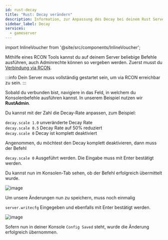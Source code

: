 ```yaml
---
id: rust-decay
title: "Rust: Decay verändern"
description: Information, zur Anpassung des Decay bei deinem Rust Server von ZAP-Hosting - ZAP-Hosting.com Dokumentation
sidebar_label: Decay
services:
  - gameserver
---
```


import InlineVoucher from '@site/src/components/InlineVoucher';

<InlineVoucher />

Mithilfe eines RCON Tools kannst du auf deinem Server beliebige Befehle ausführen, auch Adminrechte können so vergeben werden.
Zuerst musst du [Verbindung via RCON](rust-connectrcon.md).

:::info
Dein Server muss vollständig gestartet sein, um via RCON erreichbar zu sein. 
:::

Sobald du verbunden bist, navigiere in das Feld, in welchem du Konsolenbefehle ausführen kannst. In unserem Beispiel nutzen wir **RustAdmin**.

Du kannst mit der Zahl die Decay-Rate anpassen, zum Beispiel:

`decay.scale 1.0` unveränderte Decay Rate<br/>
`decay.scale 0.5` Decay Rate auf 50% reduziert<br/>
`decay.scale 0` Decay ist komplett deaktiviert<br/>

Angenommen, du möchtest den Decay komplett deaktivieren, dann muss der Befehl

```decay.scale 0``` Ausgeführt werden. Die Eingabe muss mit Enter bestätigt werden.

Du kannst nun im Konsolen-Tab sehen, ob der Befehl erfolgreich übermittelt wurde.

![image](https://screensaver01.zap-hosting.com/index.php/s/59Z2Y7x7t6Dcm5q/preview)


Um unsere Änderungen nun zu speichern, muss noch einmalig

```server.writecfg``` Eingegeben und ebenfalls mit Enter bestätigt werden.

![image](https://screensaver01.zap-hosting.com/index.php/s/kMbnt6M2XTEcLMB/preview)

Sofern nun in deiner Konsole `Config Saved` steht, wurde die Änderung erfolgreich übernommen.

